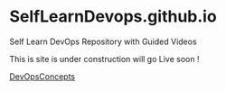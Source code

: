 # SelfLearnDevops.github.io
Self Learn DevOps Repository with Guided Videos

This is site is under construction will go Live soon !

[DevOpsConcepts](https://www.microsoft.com/en-us/videoplayer/embed/RWHxSR)
